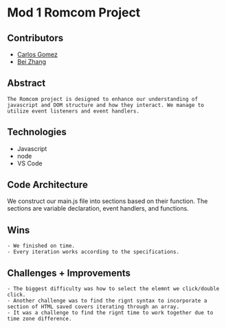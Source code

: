 
# Mod 1 Romcom Project


## Contributors
  - [Carlos Gomez](https://github.com/karmacarlos)
  - [Bei Zhang](http://github.com/lokiandfengshui)


## Abstract
	The Romcom project is designed to enhance our understanding of javascript and DOM structure and how they interact. We manage to utilize event listeners and event handlers. 


## Technologies
  - Javascript
  - node
  - VS Code
  

## Code Architecture
   We construct our main.js file into sections based on their function. The sections are variable declaration, event handlers, and functions. 


## Wins
	- We finished on time. 
	- Every iteration works according to the specifications.


## Challenges + Improvements
	- The biggest difficulty was how to select the elemnt we click/double click.
	- Another challenge was to find the rignt syntax to incorporate a section of HTML saved covers iterating through an array.
	- It was a challenge to find the rignt time to work together due to time zone difference.
